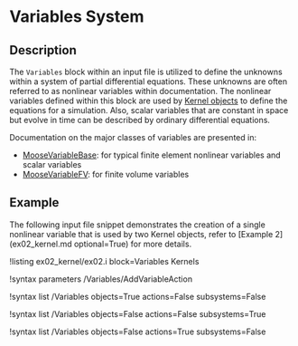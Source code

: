 # Variables System

## Description

The `Variables` block within an input file is utilized to define the unknowns within a system
of partial differential equations. These unknowns are often referred to as nonlinear variables
within documentation. The nonlinear variables defined within this block are used by
[Kernel objects](syntax/Kernels/index.md) to define the equations for a simulation.
Also, scalar variables that are constant in space but evolve in time can be described by
ordinary differential equations.

Documentation on the major classes of variables are presented in:

- [MooseVariableBase](source/variables/MooseVariableBase.md): for typical finite element
  nonlinear variables and scalar variables
- [MooseVariableFV](source/variables/MooseVariableFV.md): for finite volume variables

## Example

The following input file snippet demonstrates the creation of a single nonlinear variable that
is used by two Kernel objects, refer to [Example 2](ex02_kernel.md optional=True) for more details.

!listing ex02_kernel/ex02.i block=Variables Kernels


!syntax parameters /Variables/AddVariableAction

!syntax list /Variables objects=True actions=False subsystems=False

!syntax list /Variables objects=False actions=False subsystems=True

!syntax list /Variables objects=False actions=True subsystems=False
